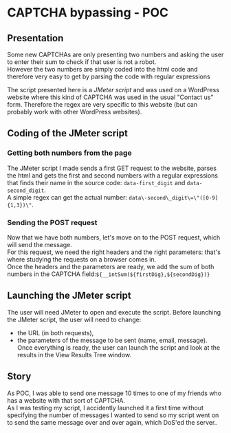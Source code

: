 # CAPTCHA bypassing - POC

## Presentation
Some new CAPTCHAs are only presenting two numbers and asking the user to enter their sum to check if that user is not a robot.<br/>
However the two numbers are simply coded into the html code and therefore very easy to get by parsing the code with regular expressions<br/>

The script presented here is a *JMeter script* and was used on a WordPress website where this kind of CAPTCHA was used in the usual "Contact us" form. Therefore the regex are very specific to this website (but can probably work with other WordPress websites).

## Coding of the JMeter script
### Getting both numbers from the page
The JMeter script I made sends a first GET request to the website, parses the html and gets the first and second numbers with a regular expressions that finds their name in the source code: ```data-first_digit``` and ```data-second_digit```.<br/>
A simple regex can get the actual number: ```data\-second\_digit\=\"([0-9]{1,3})\"```.<br/>

### Sending the POST request
Now that we have both numbers, let's move on to the POST request, which will send the message.<br/>
For this request, we need the right headers and the right parameters: that's where studying the requests on a browser comes in.<br/>
Once the headers and the parameters are ready, we add the sum of both numbers in the CAPTCHA field:```${__intSum(${firstDig},${secondDig})}```<br/>

## Launching the JMeter script
The user will need JMeter to open and execute the script.
Before launching the JMeter script, the user will need to change:
* the URL (in both requests),
* the parameters of the message to be sent (name, email, message).
Once everything is ready, the user can launch the script and look at the results in the View Results Tree window.

## Story
As POC, I was able to send one message 10 times to one of my friends who has a website with that sort of CAPTCHA.<br/>
As I was testing my script, I accidently launched it a first time without specifying the number of messages I wanted to send so my script went on to send the same message over and over again, which DoS'ed the server..
